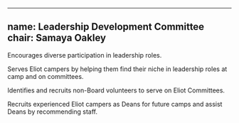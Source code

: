 ---
name:   Leadership Development Committee
chair:  Samaya Oakley
----

Encourages diverse participation in leadership roles. 

Serves Eliot campers by helping them find their niche in 
leadership roles at camp and on committees. 

Identifies and recruits non-Board volunteers to serve on Eliot Committees. 

Recruits experienced Eliot campers as Deans for future camps and 
assist Deans by recommending staff.
